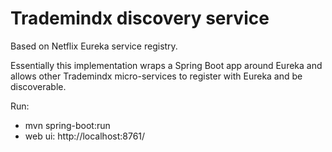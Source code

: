 # Trademindx discovery service

Based on Netflix Eureka service registry.

Essentially this implementation wraps a Spring Boot app around Eureka and allows other Trademindx micro-services to
register with Eureka and be discoverable.

Run:

- mvn spring-boot:run
- web ui: http://localhost:8761/